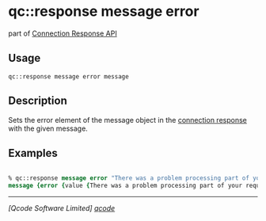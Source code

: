 qc::response message error
===========

part of [Connection Response API](../response_api.md)

Usage
-----
`qc::response message error message`

Description
-----------
Sets the error element of the message object in the [connection response](../connection-response.md) with the given message.

Examples
--------
```tcl

% qc::response message error "There was a problem processing part of your request. Please try again in a few moments."
message {error {value {There was a problem processing part of your request. Please try again in a few moments.}}}

```

----------------------------------
*[Qcode Software Limited] [qcode]*

[qcode]: http://www.qcode.co.uk "Qcode Software"